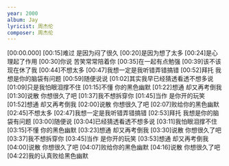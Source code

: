 ```yaml
---
year: 2000
album: Jay
lyricist: 周杰伦
composer: 周杰伦
---
```

[00:00.000]
[00:15]难过 是因为闷了很久
[00:20]是因为想了太多
[00:24]是心理起了作用
[00:30]你说 苦笑常常陪着你
[00:35]在一起有点勉强
[00:39]该不该现在休了我
[00:44]不想太多
[00:47]我想一定是我听错弄错搞错
[00:52]拜托 我想是你的脑袋有问题
[00:59]随便说说
[01:02]其实我早已经猜透看透不想多说
[01:09]只是我怕眼泪撑不住
[01:15]不懂 你的黑色幽默
[01:22]想通 却又再考倒我
[01:30]说散 你想很久了吧
[01:37]我不想拆穿你
[01:45]当作 是你开的玩笑
[01:52]想通 却又再考倒我
[02:00]说散 你想很久了吧
[02:07]败给你的黑色幽默
[02:45]不想太多
[02:47]我想一定是我听错弄错搞错
[02:53]拜托 我想是你的脑袋有问题
[03:00]随便说
[03:04]已经猜透看透不想多说
[03:11]我怕眼泪撑不住
[03:15]不懂 你的黑色幽默
[03:23]想通 却又再考倒我
[03:30]说散 你想很久了吧
[03:37]我不想拆穿你
[03:45]当作 是你开的玩笑
[03:53]想通 却又再考倒我
[04:00]说散 你想很久了吧
[04:07]败给你的黑色幽默
[04:16]说散 你想很久了吧
[04:22]我的认真败给黑色幽默